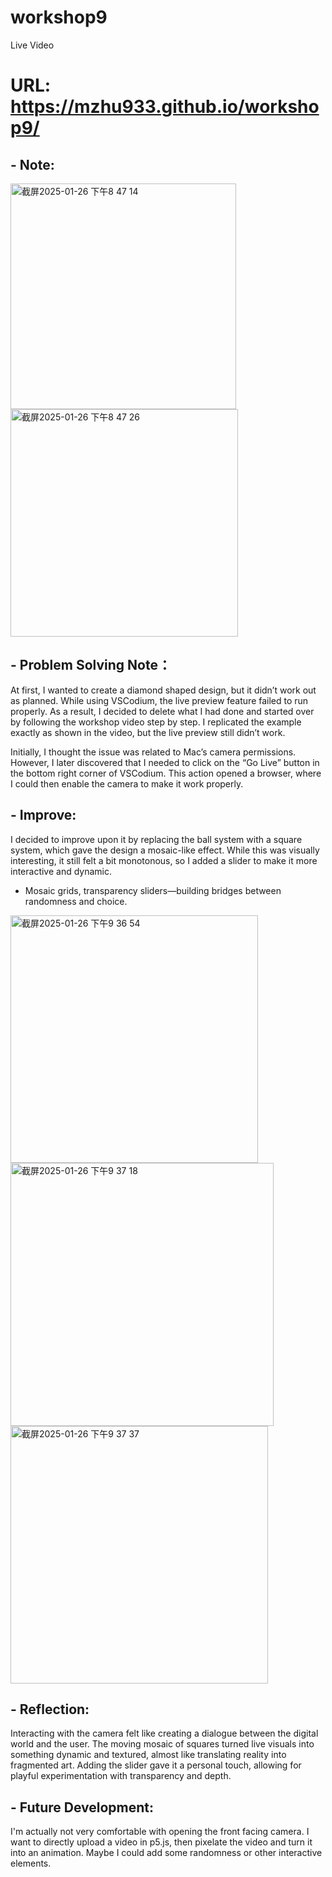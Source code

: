 # workshop9
Live Video
# URL: https://mzhu933.github.io/workshop9/

## - Note:  

<img width="361" alt="截屏2025-01-26 下午8 47 14" src="https://github.com/user-attachments/assets/86ffad75-0146-43d2-9de7-ccd177b0279f" />

<img width="364" alt="截屏2025-01-26 下午8 47 26" src="https://github.com/user-attachments/assets/f321d443-5723-4631-b290-8227908663f1" />

## - Problem Solving Note：
At first, I wanted to create a diamond shaped design, but it didn’t work out as planned. While using VSCodium, the live preview feature failed to run properly. As a result, I decided to delete what I had done and started over by following the workshop video step by step. I replicated the example exactly as shown in the video, but the live preview still didn’t work.

Initially, I thought the issue was related to Mac’s camera permissions. However, I later discovered that I needed to click on the “Go Live” button in the bottom right corner of VSCodium. This action opened a browser, where I could then enable the camera to make it work properly.

## - Improve: 
I decided to improve upon it by replacing the ball system with a square system, which gave the design a mosaic-like effect. While this was visually interesting, it still felt a bit monotonous, so I added a slider to make it more interactive and dynamic.

- Mosaic grids, transparency sliders—building bridges between randomness and choice.
<img width="396" alt="截屏2025-01-26 下午9 36 54" src="https://github.com/user-attachments/assets/b1c44466-3796-495f-9861-d1d39472d295" />

<img width="421" alt="截屏2025-01-26 下午9 37 18" src="https://github.com/user-attachments/assets/ea0f56f3-a17f-4c6e-82b9-114748c74d82" />

<img width="412" alt="截屏2025-01-26 下午9 37 37" src="https://github.com/user-attachments/assets/eb096154-16be-4cbf-8380-5fcf32101a71" />


## - Reflection: 
Interacting with the camera felt like creating a dialogue between the digital world and the user. The moving mosaic of squares turned live visuals into something dynamic and textured, almost like translating reality into fragmented art. Adding the slider gave it a personal touch, allowing for playful experimentation with transparency and depth.

## - Future Development:  
I'm actually not very comfortable with opening the front facing camera. I want to directly upload a video in p5.js, then pixelate the video and turn it into an animation. Maybe I could add some randomness or other interactive elements.








